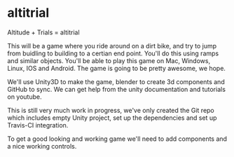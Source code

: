 # altitrial
Altitude + Trials = altitrial

This will be a game where you ride around on a dirt bike, and try to jump from buidling to building to a certian end point. You'll do this using ramps and similar objects. You'll be able to play this game on Mac, Windows, Linux, IOS and Android. The game is going to be pretty awesome, we hope. 

We'll use Unity3D to make the game, blender to create 3d components and GitHub to sync. We can get help from the unity documentation and tutorials on youtube.

This is still very much work in progress, we've only created the Git repo which includes empty Unity project, set up the dependencies and set up Travis-CI integration.

To get a good looking and working game we'll need to add components and a nice working controls.